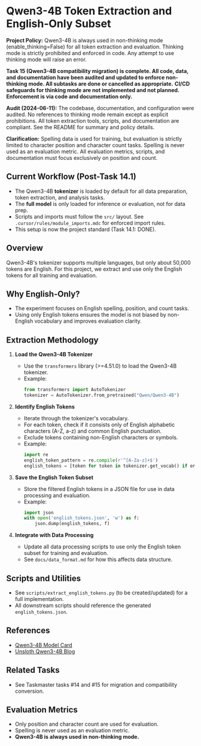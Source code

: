 # Qwen3-4B Token Extraction and English-Only Subset

**Project Policy:** Qwen3-4B is always used in non-thinking mode (enable_thinking=False) for all token extraction and evaluation. Thinking mode is strictly prohibited and enforced in code. Any attempt to use thinking mode will raise an error.

**Task 15 (Qwen3-4B compatibility migration) is complete. All code, data, and documentation have been audited and updated to enforce non-thinking mode. All subtasks are done or cancelled as appropriate.**
**CI/CD safeguards for thinking mode are not implemented and not planned. Enforcement is via code and documentation only.**

**Audit (2024-06-11):** The codebase, documentation, and configuration were audited. No references to thinking mode remain except as explicit prohibitions. All token extraction tools, scripts, and documentation are compliant. See the README for summary and policy details.

**Clarification:** Spelling data is used for training, but evaluation is strictly limited to character position and character count tasks. Spelling is never used as an evaluation metric. All evaluation metrics, scripts, and documentation must focus exclusively on position and count.

## Current Workflow (Post-Task 14.1)

- The Qwen3-4B **tokenizer** is loaded by default for all data preparation, token extraction, and analysis tasks.
- The **full model** is only loaded for inference or evaluation, not for data prep.
- Scripts and imports must follow the `src/` layout. See `.cursor/rules/module_imports.mdc` for enforced import rules.
- This setup is now the project standard (Task 14.1: DONE).

## Overview

Qwen3-4B's tokenizer supports multiple languages, but only about 50,000 tokens are English. For this project, we extract and use only the English tokens for all training and evaluation.

## Why English-Only?

- The experiment focuses on English spelling, position, and count tasks.
- Using only English tokens ensures the model is not biased by non-English vocabulary and improves evaluation clarity.

## Extraction Methodology

1. **Load the Qwen3-4B Tokenizer**
   - Use the `transformers` library (>=4.51.0) to load the Qwen3-4B tokenizer.
   - Example:
     ```python
     from transformers import AutoTokenizer
     tokenizer = AutoTokenizer.from_pretrained("Qwen/Qwen3-4B")
     ```

2. **Identify English Tokens**
   - Iterate through the tokenizer's vocabulary.
   - For each token, check if it consists only of English alphabetic characters (A-Z, a-z) and common English punctuation.
   - Exclude tokens containing non-English characters or symbols.
   - Example:
     ```python
     import re
     english_token_pattern = re.compile(r'^[A-Za-z]+$')
     english_tokens = [token for token in tokenizer.get_vocab() if english_token_pattern.match(token)]
     ```

3. **Save the English Token Subset**
   - Store the filtered English tokens in a JSON file for use in data processing and evaluation.
   - Example:
     ```python
     import json
     with open('english_tokens.json', 'w') as f:
         json.dump(english_tokens, f)
     ```

4. **Integrate with Data Processing**
   - Update all data processing scripts to use only the English token subset for training and evaluation.
   - See `docs/data_format.md` for how this affects data structure.

## Scripts and Utilities

- See `scripts/extract_english_tokens.py` (to be created/updated) for a full implementation.
- All downstream scripts should reference the generated `english_tokens.json`.

## References
- [Qwen3-4B Model Card](https://huggingface.co/Qwen/Qwen3-4B)
- [Unsloth Qwen3-4B Blog](https://unsloth.ai/blog/qwen3)

## Related Tasks
- See Taskmaster tasks #14 and #15 for migration and compatibility conversion.

## Evaluation Metrics

- Only position and character count are used for evaluation.
- Spelling is never used as an evaluation metric.
- **Qwen3-4B is always used in non-thinking mode.**

